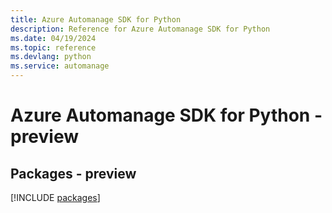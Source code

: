 ```yaml
---
title: Azure Automanage SDK for Python
description: Reference for Azure Automanage SDK for Python
ms.date: 04/19/2024
ms.topic: reference
ms.devlang: python
ms.service: automanage
---
```

# Azure Automanage SDK for Python - preview
## Packages - preview
[!INCLUDE [packages](automanage-index.md)]